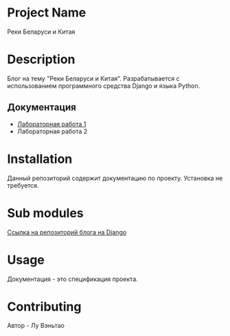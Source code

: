 # Project Name

Реки Беларуси и Китая

# Description

Блог на тему "Реки Беларуси и Китая". Разрабатывается с использованием программного средства Django и языка Python.

## Документация

* [Лабораторная работа 1](https://1drv.ms/w/c/b4826b84e4a8dc15/ETNhAc7kx7BCmK6Z3L2hRWMBWHSHpAcRz1Xo1w2ifdGy_g?e=BnzN8b)
* Лабораторная работа 2

# Installation

Данный репозиторий содержит документацию по проекту. Установка не требуется.

# Sub modules

[Ссылка на репозиторий блога на Django](https://github.com/fpmi-hci-2024/project14-web-1965823945)

# Usage

Документация - это спецификация проекта.

# Contributing

Автор - Лу Вэньтао